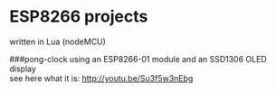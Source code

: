# ESP8266 projects
written in Lua (nodeMCU)

###pong-clock
using an ESP8266-01 module and an SSD1306 OLED display</br>
see here what it is: http://youtu.be/Su3f5w3nEbg
